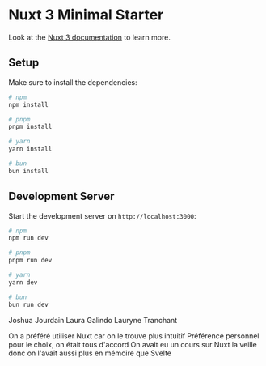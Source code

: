 # Nuxt 3 Minimal Starter

Look at the [Nuxt 3 documentation](https://nuxt.com/docs/getting-started/introduction) to learn more.

## Setup

Make sure to install the dependencies:

```bash
# npm
npm install

# pnpm
pnpm install

# yarn
yarn install

# bun
bun install
```

## Development Server

Start the development server on `http://localhost:3000`:

```bash
# npm
npm run dev

# pnpm
pnpm run dev

# yarn
yarn dev

# bun
bun run dev
```


Joshua Jourdain
Laura Galindo
Lauryne Tranchant

On a préféré utiliser Nuxt car on le trouve plus intuitif
Préférence personnel pour le choix, on était tous d'accord
On avait eu un cours sur Nuxt la veille donc on l'avait aussi plus en mémoire que Svelte